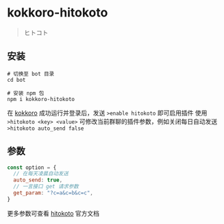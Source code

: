# kokkoro-hitokoto

> ヒトコト

## 安装

``` shell
# 切换至 bot 目录
cd bot

# 安装 npm 包
npm i kokkoro-hitokoto
```

在 [kokkoro](https://github.com/kokkorojs/kokkoro) 成功运行并登录后，发送 `>enable hitokoto` 即可启用插件
使用 `>hitokoto <key> <value>` 可修改当前群聊的插件参数，例如关闭每日自动发送 `>hitokoto auto_send false`

## 参数

``` javascript
const option = {
  // 在每天凌晨自动发送
  auto_send: true,
  // 一言接口 get 请求参数
  get_param: "?c=a&c=b&c=c",
}
```

更多参数可查看 [hitokoto](https://developer.hitokoto.cn/sentence/#%E8%AF%B7%E6%B1%82%E5%8F%82%E6%95%B0) 官方文档